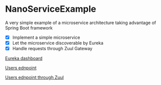 # NanoServiceExample

A very simple example of a microservice architecture taking advantage of Spring Boot framework

- [x] Implement a simple microservice
- [x] Let the microservice discoverable by Eureka
- [x] Handle requests through Zuul Gateway

[Eureka dashboard](http://localhost:8686/)

[Users ednpoint](http://localhost:8585/users/)

[Users ednpoint through Zuul](http://localhost:8080/users/) 